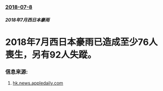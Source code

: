 ### [2018-07-8](/news/2018/07/8/index.md)

##### 2018年7月西日本豪雨
# 2018年7月西日本豪雨已造成至少76人喪生，另有92人失蹤。 




### 信息来源:

1. [hk.news.appledaily.com](https://hk.news.appledaily.com/international/realtime/article/20180708/58415499)
